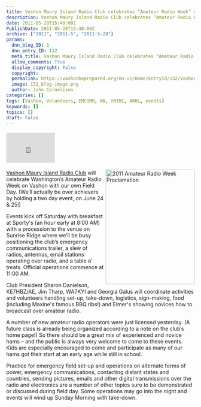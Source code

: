 ```yaml
---
title: Vashon Maury Island Radio Club celebrates “Amateur Radio Week” with Field Day
description: Vashon Maury Island Radio Club celebrates “Amateur Radio Week” with Field Day
date: 2011-05-28T15:40:00Z
PublishDate: 2011-05-28T15:40:00Z
archive: ["2011", "2011-5", "2011-5-28"]
params:
  dnn_blog_ID: 1
  dnn_entry_ID: 132
  meta_title: Vashon Maury Island Radio Club celebrates “Amateur Radio Week” with Field Day
  allow_comments: True
  display_copyright: False
  copyright:
  permalink: https://vashonbeprepared.org/en-us/Home/EntryId/132/Vashon-Maury-Island-Radio-Club-celebrates-ldquo-Amateur-Radio-Week-rdquo-with-Field-Day
  image: 132_blog-image.png
  author: John Cornelison
categories: []
tags: [Vashon, Volunteers, EMCOMM, WA, VMIRC, ARRL, events]
keywords: []
topics: []
draft: False
---
```


<div class="wlWriterHeaderFooter" style="padding-bottom: 4px; margin: 0px; padding-left: 0px; padding-right: 0px; float: none; padding-top: 4px"><iframe src="http://www.facebook.com/widgets/like.php?href=http://vashoneoc.org/Blogs/VashonPreparedness/tabid/164/EntryId/132/Vashon-Maury-Island-Radio-Club-celebrates-ldquo-Amateur-Radio-Week-rdquo-with-Field-Day.aspx" frameborder="0" scrolling="no" style="border-bottom: medium none; border-left: medium none; width: 130px; height: 80px; border-top: medium none; border-right: medium none"></iframe></div>
<p><a href="./images/132/Windows-Live-Writer-b6433fd1d0ca_6E6E-2011_Amateur_Radio_Week_Proclamation_2.jpg"><img title="2011 Amateur Radio Week Proclamation" border="0" alt="2011 Amateur Radio Week Proclamation" align="right" width="238" height="306" style="background-image: none; border-right-width: 0px; padding-left: 0px; padding-right: 0px; display: inline; float: right; border-top-width: 0px; border-bottom-width: 0px; border-left-width: 0px; padding-top: 0px" src="./images/132/Windows-Live-Writer-b6433fd1d0ca_6E6E-2011_Amateur_Radio_Week_Proclamation_thumb.jpg" /></a><a target="_blank" href="http://w7vmi.org">Vashon Maury Island Radio Club</a> will celebrate Washington’s Amateur Radio Week on Vashon with our own Field Day. (We’ll actually be over achievers by holding a two day event, on June 24 &amp; 25!)</p>
<p>Events kick off Saturday with breakfast at Sporty's (an hour early at 8:00 AM) with a procession to the venue on Sunrise Ridge where we’ll be busy positioning the club’s emergency communications trailer, a slew of radios, antennas, email stations operating over radio, and a table o’ treats. Official operations commence at 11:00 AM.</p>
<p>Club President Sharon Danielson, KE7HBZ/AE, Jim Tharp, WA7KYI and Georgia Galus will coordinate activities and volunteers handling set-up, take-down, logistics, sign-making, food (including Maxine's famous BBQ ribs!) and Elmer's showing novices how to broadcast over amateur radio.</p>
<p>A number of new amateur radio operators were just licensed yesterday. (A future class is already being organized according to a note on the club’s home page!) So there should be a great mix of experienced and novice hams – and the public is always very welcome to come to these events. Kids are especially encouraged to come and participate as many of our hams got their start at an early age while still in school.</p>
<p>Practice for emergency field set-up and operations on alternate forms of power, emergency communications, contacting distant states and countries, sending pictures, emails and other digital transmissions over the radio and electronics are a number of other topics sure to be demonstrated or discussed during field day. Some operations may go into the night and events will wind up Sunday Morning with take-down.</p>
